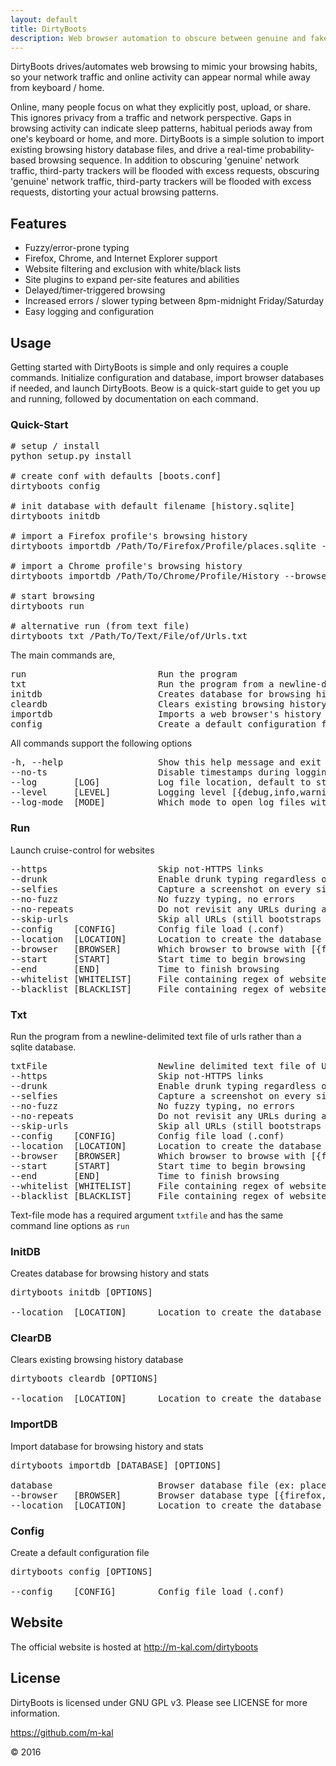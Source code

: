```yaml
---
layout: default
title: DirtyBoots
description: Web browser automation to obscure between genuine and fake browsing sessions
---
```


DirtyBoots drives/automates web browsing to mimic your browsing habits, so your network traffic and online activity can appear normal while away from keyboard / home.

Online, many people focus on what they explicitly post, upload, or share.  This ignores privacy from a traffic and network perspective.  Gaps in browsing activity can indicate sleep patterns, habitual periods away from one's keyboard or home, and more.  DirtyBoots is a simple solution to import existing browsing history database files, and drive a real-time probability-based browsing sequence.  In addition to obscuring 'genuine' network traffic, third-party trackers will be flooded with excess requests, obscuring 'genuine' network traffic, third-party trackers will be flooded with excess requests, distorting your actual browsing patterns.

## Features

* Fuzzy/error-prone typing
* Firefox, Chrome, and Internet Explorer support
* Website filtering and exclusion with white/black lists
* Site plugins to expand per-site features and abilities
* Delayed/timer-triggered browsing
* Increased errors / slower typing between 8pm-midnight Friday/Saturday
* Easy logging and configuration

## Usage

Getting started with DirtyBoots is simple and only requires a couple commands.  Initialize configuration and database, import browser databases if needed, and launch DirtyBoots.  Beow is a quick-start guide to get you up and running, followed by documentation on each command.

### Quick-Start

<pre class="code-txt">
# setup / install
python setup.py install

# create conf with defaults [boots.conf]
dirtyboots config

# init database with default filename [history.sqlite]
dirtyboots initdb

# import a Firefox profile's browsing history
dirtyboots importdb /Path/To/Firefox/Profile/places.sqlite --browser firefox

# import a Chrome profile's browsing history
dirtyboots importdb /Path/To/Chrome/Profile/History --browser chrome

# start browsing
dirtyboots run

# alternative run (from text file)
dirtyboots txt /Path/To/Text/File/of/Urls.txt
</pre>

The main commands are,

<pre class="code-txt">
run                         Run the program
txt                         Run the program from a newline-delimited text file of urls
initdb                      Creates database for browsing history and stats
cleardb                     Clears existing browsing history database
importdb                    Imports a web browser's history
config                      Create a default configuration file
</pre>

All commands support the following options

<pre class="code-txt">
-h, --help                  Show this help message and exit
--no-ts                     Disable timestamps during logging
--log       [LOG]           Log file location, default to stdout
--level     [LEVEL]         Logging level [{debug,info,warning,error,critical}]
--log-mode  [MODE]          Which mode to open log files with [{w,a}]
</pre>

### Run

Launch cruise-control for websites

<pre class="code-txt">
--https                     Skip not-HTTPS links
--drunk                     Enable drunk typing regardless of day/time
--selfies                   Capture a screenshot on every site and produce a video
--no-fuzz                   No fuzzy typing, no errors
--no-repeats                Do not revisit any URLs during a browsing session
--skip-urls                 Skip all URLs (still bootstraps and runs stats)
--config    [CONFIG]        Config file load (.conf)
--location  [LOCATION]      Location to create the database
--browser   [BROWSER]       Which browser to browse with [{firefox,chrome,ie}]
--start     [START]         Start time to begin browsing
--end       [END]           Time to finish browsing
--whitelist [WHITELIST]     File containing regex of websites to include
--blacklist [BLACKLIST]     File containing regex of websites to exclude
</pre>

### Txt

Run the program from a newline-delimited text file of urls rather than a sqlite database.

<pre class="code-txt">
txtFile                     Newline delimited text file of URLs
--https                     Skip not-HTTPS links
--drunk                     Enable drunk typing regardless of day/time
--selfies                   Capture a screenshot on every site and produce a video
--no-fuzz                   No fuzzy typing, no errors
--no-repeats                Do not revisit any URLs during a browsing session
--skip-urls                 Skip all URLs (still bootstraps and runs stats)
--config    [CONFIG]        Config file load (.conf)
--location  [LOCATION]      Location to create the database
--browser   [BROWSER]       Which browser to browse with [{firefox,chrome,ie}]
--start     [START]         Start time to begin browsing
--end       [END]           Time to finish browsing
--whitelist [WHITELIST]     File containing regex of websites to include
--blacklist [BLACKLIST]     File containing regex of websites to exclude
</pre>

Text-file mode has a required argument `txtfile` and has the same command line options as `run`

### InitDB

Creates database for browsing history and stats

<pre class="code-txt">
dirtyboots initdb [OPTIONS]

--location  [LOCATION]      Location to create the database
</pre>

### ClearDB

Clears existing browsing history database

<pre class="code-txt">
dirtyboots cleardb [OPTIONS]

--location  [LOCATION]      Location to create the database
</pre>

### ImportDB

Import database for browsing history and stats

<pre class="code-txt">
dirtyboots importdb [DATABASE] [OPTIONS]

database                    Browser database file (ex: places.sqlite or History)
--browser   [BROWSER]       Browser database type [{firefox,chrome}]
--location  [LOCATION]      Location to create the database
</pre>

### Config

Create a default configuration file

<pre class="code-txt">
dirtyboots config [OPTIONS]

--config    [CONFIG]        Config file load (.conf)
</pre>

## Website

The official website is hosted at http://m-kal.com/dirtyboots

## License

DirtyBoots is licensed under GNU GPL v3.  Please see LICENSE for more information.

https://github.com/m-kal

&copy; 2016